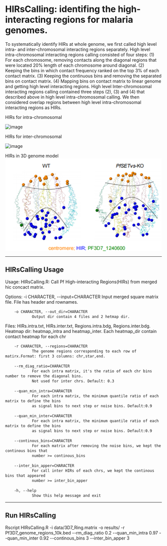 HIRsCalling: identifing the high-interacting regions for malaria genomes.
=====
To systematically identify HIRs at whole genome, we first called high level intra- and inter-chromosomal interacting regions separately. High level intra-chromosomal interacting regions calling consisted of four steps: (1) For each chromosome, removing contacts along the diagonal regions that were located 20% length of each chromosome around diagonal. (2) Keeping the bins in which contact frequency ranked on the top 3% of each contact matrix. (3) Keeping the continuous bins and removing the separated bins on contact matrix. (4) Mapping bins on contact matrix to linear genome and getting high level interacting regions. High level Inter-chromosomal interacting regions calling contained three steps (2), (3) and (4) that described above in high level intra-chromosomal calling. We then considered overlap regions between high level intra-chromosomal interacting regions as HIRs.

HIRs for intra-chromosomal

![image](https://user-images.githubusercontent.com/57889560/113144974-71e0b680-9260-11eb-9071-0f467de6563c.png)

HIRs for inter-chromosomal

![image](https://user-images.githubusercontent.com/57889560/113145112-9e94ce00-9260-11eb-8300-be619ef191d2.png)  

HIRs in 3D genome model  
![image](https://github.com/maxuying1218/HIRsCalling/blob/main/example/HIRs_3d_genome.png)

-----------------------

HIRsCalling Usage
-------
Usage: HIRsCalling.R: Call Pf High-interacting Regions(HIRs) from merged hic concact matrix.


Options:
        -i CHARACTER, --input=CHARACTER
                Input merged square matrix file. File has header and rownames.

        -o CHARACTER, --out_dir=CHARACTER
                Output dir contain 4 files and 2 hetmap dir.
Files: HIRs.intra.txt, HIRs.inter.txt, Regions.intra.bdg, Regions.inter.bdg.
Heatmap dir: heatmap_intra and heatmap_inter. Each heatmap_dir contain contact heatmap for each chr

        -r CHARACTER, --regions=CHARACTER
                The genome regions corresponding to each row of matirx.Format: first 3 columns: chr,star,end.

        --rm_diag_ratio=CHARACTER
                For each intra matrix, it's the ratio of each chr bins number to remove the diagonal bins.
                Not used for inter chrs. Default: 0.3

        --quan_min_intra=CHARACTER
                For each intra matrix, the minimum quantile ratio of each matrix to define the bins
                as signal bins to next step or noise bins. Default:0.9

        --quan_min_inter=CHARACTER
                For each intra matrix, the minimum quantile ratio of each matrix to define the bins 
                as signal bins to next step or noise bins. Default:0.9

        --continous_bins=CHARACTER
                For each matrix after removing the noise bins, we kept the continous bins that 
                number >= continous_bins

        --inter_bin_apper=CHARACTER
                For call inter HIRs of each chrs, we kept the continous bins that appeared 
                number >= inter_bin_apper

        -h, --help
                Show this help message and exit
--------------

Run HIRsCalling
-----------
Rscript HIRsCalling.R -i data/3D7_Ring.matrix -o results/ -r Pf3D7_genome_regions_10k.bed --rm_diag_ratio 0.2 --quan_min_intra 0.97 --quan_min_inter 0.92 --continous_bins 3 --inter_bin_apper 3
